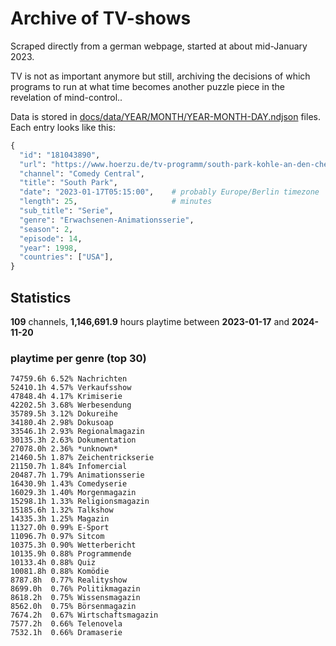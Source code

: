 # Archive of TV-shows

Scraped directly from a german webpage, started at about mid-January 2023.

TV is not as important anymore but still, archiving the decisions of which programs to run at what time
becomes another puzzle piece in the revelation of mind-control.. 

Data is stored in [docs/data/YEAR/MONTH/YEAR-MONTH-DAY.ndjson](docs/data/) files. 
Each entry looks like this:

```python
{
  "id": "181043890", 
  "url": "https://www.hoerzu.de/tv-programm/south-park-kohle-an-den-chefkoch/bid_181043890/", 
  "channel": "Comedy Central", 
  "title": "South Park", 
  "date": "2023-01-17T05:15:00",    # probably Europe/Berlin timezone 
  "length": 25,                     # minutes 
  "sub_title": "Serie", 
  "genre": "Erwachsenen-Animationsserie", 
  "season": 2, 
  "episode": 14, 
  "year": 1998, 
  "countries": ["USA"],
}
```

## Statistics

**109** channels, **1,146,691.9** hours playtime between **2023-01-17** and **2024-11-20**


### playtime per genre (top 30)

    74759.6h 6.52% Nachrichten
    52410.1h 4.57% Verkaufsshow
    47848.4h 4.17% Krimiserie
    42202.5h 3.68% Werbesendung
    35789.5h 3.12% Dokureihe
    34180.4h 2.98% Dokusoap
    33546.1h 2.93% Regionalmagazin
    30135.3h 2.63% Dokumentation
    27078.0h 2.36% *unknown*
    21460.5h 1.87% Zeichentrickserie
    21150.7h 1.84% Infomercial
    20487.7h 1.79% Animationsserie
    16430.9h 1.43% Comedyserie
    16029.3h 1.40% Morgenmagazin
    15298.1h 1.33% Religionsmagazin
    15185.6h 1.32% Talkshow
    14335.3h 1.25% Magazin
    11327.0h 0.99% E-Sport
    11096.7h 0.97% Sitcom
    10375.3h 0.90% Wetterbericht
    10135.9h 0.88% Programmende
    10133.4h 0.88% Quiz
    10081.8h 0.88% Komödie
    8787.8h  0.77% Realityshow
    8699.0h  0.76% Politikmagazin
    8618.2h  0.75% Wissensmagazin
    8562.0h  0.75% Börsenmagazin
    7674.2h  0.67% Wirtschaftsmagazin
    7577.2h  0.66% Telenovela
    7532.1h  0.66% Dramaserie
